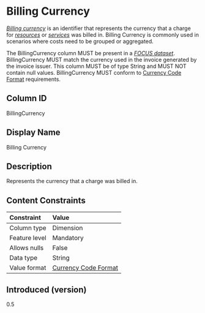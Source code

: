 # Billing Currency

[*Billing currency*](#glossary:billing-currency) is an identifier that represents the currency that a charge for [*resources*](#glossary:resource) or [*services*](#glossary:service) was billed in. Billing Currency is commonly used in scenarios where costs need to be grouped or aggregated.

The BillingCurrency column MUST be present in a [*FOCUS dataset*](#glossary:FOCUS-dataset). BillingCurrency MUST match the currency used in the invoice generated by the invoice issuer. This column MUST be of type String and MUST NOT contain null values. BillingCurrency MUST conform to [Currency Code Format](#currencycodeformat) requirements.

## Column ID

BillingCurrency

## Display Name

Billing Currency

## Description

Represents the currency that a charge was billed in.

## Content Constraints

| Constraint      | Value                               |
|:----------------|:------------------------------------|
| Column type     | Dimension                           |
| Feature level   | Mandatory                           |
| Allows nulls    | False                               |
| Data type       | String                              |
| Value format    | [Currency Code Format](#currencycodeformat) |

## Introduced (version)

0.5
